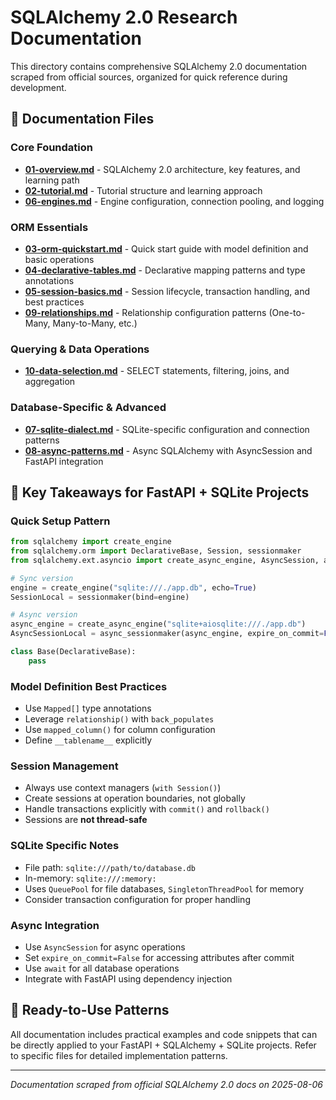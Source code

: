 # SQLAlchemy 2.0 Research Documentation

This directory contains comprehensive SQLAlchemy 2.0 documentation scraped from official sources, organized for quick reference during development.

## 📁 Documentation Files

### Core Foundation
- **[01-overview.md](./01-overview.md)** - SQLAlchemy 2.0 architecture, key features, and learning path
- **[02-tutorial.md](./02-tutorial.md)** - Tutorial structure and learning approach
- **[06-engines.md](./06-engines.md)** - Engine configuration, connection pooling, and logging

### ORM Essentials
- **[03-orm-quickstart.md](./03-orm-quickstart.md)** - Quick start guide with model definition and basic operations
- **[04-declarative-tables.md](./04-declarative-tables.md)** - Declarative mapping patterns and type annotations
- **[05-session-basics.md](./05-session-basics.md)** - Session lifecycle, transaction handling, and best practices
- **[09-relationships.md](./09-relationships.md)** - Relationship configuration patterns (One-to-Many, Many-to-Many, etc.)

### Querying & Data Operations
- **[10-data-selection.md](./10-data-selection.md)** - SELECT statements, filtering, joins, and aggregation

### Database-Specific & Advanced
- **[07-sqlite-dialect.md](./07-sqlite-dialect.md)** - SQLite-specific configuration and connection patterns
- **[08-async-patterns.md](./08-async-patterns.md)** - Async SQLAlchemy with AsyncSession and FastAPI integration

## 🔑 Key Takeaways for FastAPI + SQLite Projects

### Quick Setup Pattern
```python
from sqlalchemy import create_engine
from sqlalchemy.orm import DeclarativeBase, Session, sessionmaker
from sqlalchemy.ext.asyncio import create_async_engine, AsyncSession, async_sessionmaker

# Sync version
engine = create_engine("sqlite:///./app.db", echo=True)
SessionLocal = sessionmaker(bind=engine)

# Async version  
async_engine = create_async_engine("sqlite+aiosqlite:///./app.db")
AsyncSessionLocal = async_sessionmaker(async_engine, expire_on_commit=False)

class Base(DeclarativeBase):
    pass
```

### Model Definition Best Practices
- Use `Mapped[]` type annotations
- Leverage `relationship()` with `back_populates`
- Use `mapped_column()` for column configuration
- Define `__tablename__` explicitly

### Session Management
- Always use context managers (`with Session()`)
- Create sessions at operation boundaries, not globally
- Handle transactions explicitly with `commit()` and `rollback()`
- Sessions are **not thread-safe**

### SQLite Specific Notes
- File path: `sqlite:///path/to/database.db`
- In-memory: `sqlite:///:memory:`
- Uses `QueuePool` for file databases, `SingletonThreadPool` for memory
- Consider transaction configuration for proper handling

### Async Integration
- Use `AsyncSession` for async operations
- Set `expire_on_commit=False` for accessing attributes after commit
- Use `await` for all database operations
- Integrate with FastAPI using dependency injection

## 🚀 Ready-to-Use Patterns

All documentation includes practical examples and code snippets that can be directly applied to your FastAPI + SQLAlchemy + SQLite projects. Refer to specific files for detailed implementation patterns.

---
*Documentation scraped from official SQLAlchemy 2.0 docs on 2025-08-06*